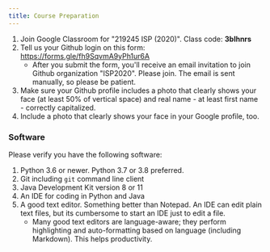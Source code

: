 ```yaml
---
title: Course Preparation
---
```


1. Join Google Classroom for "219245 ISP (2020)". Class code: **3blhnrs**
2. Tell us your Github login on this form: https://forms.gle/fh9SqvmA9yPh1ur6A
    - After you submit the form, you'll receive an email invitation to join Github organization "ISP2020". Please join. The email is sent manually, so please be patient.
3. Make sure your Github profile includes a photo that clearly shows your face (at least 50% of vertical space) and real name - at least first name - correctly capitalized.  
4. Include a photo that clearly shows your face in your Google profile, too.

### Software

Please verify you have the following software:

1. Python 3.6 or newer. Python 3.7 or 3.8 preferred.
2. Git including `git` command line client
3. Java Development Kit version 8 or 11
4. An IDE for coding in Python and Java
5. A good text editor. Something better than Notepad. An IDE can edit plain text files, but its cumbersome to start an IDE just to edit a file.
   * Many good text editors are language-aware; they perform highlighting and auto-formatting based on language (including Markdown).  This helps productivity.

